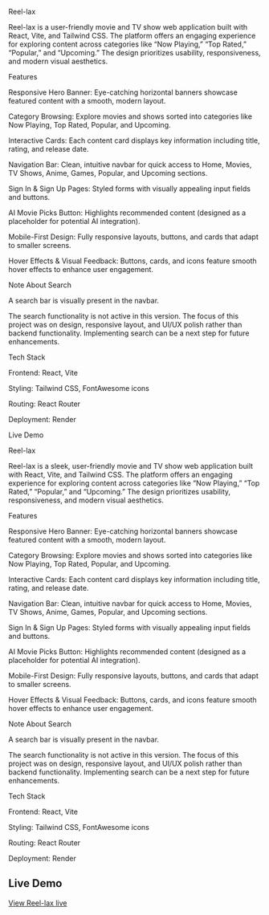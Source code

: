 Reel-lax

Reel-lax is a user-friendly movie and TV show web application built with React, Vite, and Tailwind CSS. The platform offers an engaging experience for exploring content across categories like “Now Playing,” “Top Rated,” “Popular,” and “Upcoming.” The design prioritizes usability, responsiveness, and modern visual aesthetics.

Features

Responsive Hero Banner: Eye-catching horizontal banners showcase featured content with a smooth, modern layout.

Category Browsing: Explore movies and shows sorted into categories like Now Playing, Top Rated, Popular, and Upcoming.

Interactive Cards: Each content card displays key information including title, rating, and release date.

Navigation Bar: Clean, intuitive navbar for quick access to Home, Movies, TV Shows, Anime, Games, Popular, and Upcoming sections.

Sign In & Sign Up Pages: Styled forms with visually appealing input fields and buttons.

AI Movie Picks Button: Highlights recommended content (designed as a placeholder for potential AI integration).

Mobile-First Design: Fully responsive layouts, buttons, and cards that adapt to smaller screens.

Hover Effects & Visual Feedback: Buttons, cards, and icons feature smooth hover effects to enhance user engagement.

Note About Search

A search bar is visually present in the navbar.

The search functionality is not active in this version. The focus of this project was on design, responsive layout, and UI/UX polish rather than backend functionality. Implementing search can be a next step for future enhancements.

Tech Stack

Frontend: React, Vite

Styling: Tailwind CSS, FontAwesome icons

Routing: React Router

Deployment: Render

Live Demo

Reel-lax

Reel-lax is a sleek, user-friendly movie and TV show web application built with React, Vite, and Tailwind CSS. The platform offers an engaging experience for exploring content across categories like “Now Playing,” “Top Rated,” “Popular,” and “Upcoming.” The design prioritizes usability, responsiveness, and modern visual aesthetics.

Features

Responsive Hero Banner: Eye-catching horizontal banners showcase featured content with a smooth, modern layout.

Category Browsing: Explore movies and shows sorted into categories like Now Playing, Top Rated, Popular, and Upcoming.

Interactive Cards: Each content card displays key information including title, rating, and release date.

Navigation Bar: Clean, intuitive navbar for quick access to Home, Movies, TV Shows, Anime, Games, Popular, and Upcoming sections.

Sign In & Sign Up Pages: Styled forms with visually appealing input fields and buttons.

AI Movie Picks Button: Highlights recommended content (designed as a placeholder for potential AI integration).

Mobile-First Design: Fully responsive layouts, buttons, and cards that adapt to smaller screens.

Hover Effects & Visual Feedback: Buttons, cards, and icons feature smooth hover effects to enhance user engagement.

Note About Search

A search bar is visually present in the navbar.

The search functionality is not active in this version. The focus of this project was on design, responsive layout, and UI/UX polish rather than backend functionality. Implementing search can be a next step for future enhancements.

Tech Stack

Frontend: React, Vite

Styling: Tailwind CSS, FontAwesome icons

Routing: React Router

Deployment: Render

## Live Demo

[View Reel-lax live](https://reel-lax.onrender.com/)
